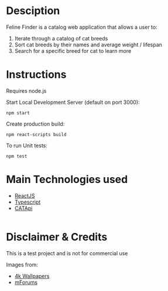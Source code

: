 # Desciption

Feline Finder is a catalog web application that allows a user to:

1. Iterate through a catalog of cat breeds
2. Sort cat breeds by their names and average weight / lifespan
3. Search for a specific breed for cat to learn more

# Instructions

Requires node.js

Start Local Development Server (default on port 3000):

```
npm start
```

Create production build:

```
npm react-scripts build
```

To run Unit tests:

```
npm test
```

# Main Technologies used

- [ReactJS](https://reactjs.org/)
- [Typescript](https://www.typescriptlang.org/)
- [CATApi](https://thecatapi.com/)

```

```

# Disclaimer & Credits

This is a test project and is not for commercial use

Images from:

- [4k Wallpapers](https://free4kwallpapers.com/nature/green-landscape-with-single-tree-wallpaper--DkYn)
- [mForums](https://mforum.ist/media/running-cat-gif.17437/)
